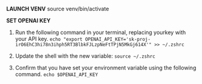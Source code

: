 **LAUNCH VENV**
source venv/bin/activate

**SET OPENAI KEY**
1. Run the following command in your terminal, replacing yourkey with your API key. 
```echo "export OPENAI_API_KEY='sk-proj-irO6EhC3hi78n3ihph5RT3BlbkFJLzpNeFtTPjN5MkGj614X'" >> ~/.zshrc```
 
2. Update the shell with the new variable:
```source ~/.zshrc```
 
3. Confirm that you have set your environment variable using the following command. 
```echo $OPENAI_API_KEY```
